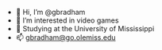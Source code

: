 - 👋 Hi, I’m @gbradham
- 👀 I’m interested in video games
- 🌱 Studying at the University of Mississippi
- 📫 gbradham@go.olemiss.edu


